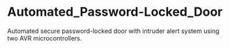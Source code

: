 # Automated_Password-Locked_Door
 Automated secure password-locked door with intruder alert system using two AVR microcontrollers.
